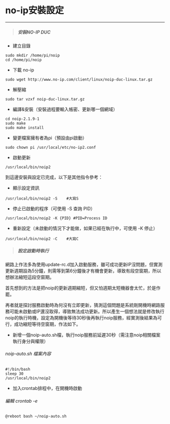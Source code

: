 # no-ip安裝設定

---

> ##### 安裝NO-IP DUC

* 建立目錄

```
sudo mkdir /home/pi/noip
cd /home/pi/noip
```

* 下載 no-ip

```
sudo wget http://www.no-ip.com/client/linux/noip-duc-linux.tar.gz
```

* 解壓縮

```
sudo tar vzxf noip-duc-linux.tar.gz
```

* 編譯&安裝（安裝過程要輸入帳密、更新哪一個網域）

```
cd noip-2.1.9-1
sudo make
sudo make install
```

* 變更檔案擁有者為pi（預設由pi啟動）

```
sudo chown pi /usr/local/etc/no-ip2.conf
```

* 啟動更新

```
/usr/local/bin/noip2
```

到這邊安裝與設定已完成，以下是其他指令參考：

* 顯示設定資訊

```
/usr/local/bin/noip2 -S    #大寫S
```

* 停止已啟動的程序（可使用 -S 查詢 PID）

```
/usr/local/bin/noip2 -K {PID} #PID=Process ID
```

* 重新設定（未啟動的情況下才能做，如果已經在執行中，可使用 -K 停止）

```
/usr/local/bin/noip2 -C    #大寫C
```

> ##### 設定啟動時執行

網路上作法多為使用update-rc.d加入啟動服務，雖可成功更新IP沒問題，但實測更新週期設為5分鐘，則需等到第6分鐘後才有機會更新，導致有段空窗期，所以想辦法縮短這段空窗期。

首先想到的方法是把noip的更新週期縮短，但又怕週期太短機器會太忙，於是作罷。

再者就是探討服務啟動時為何沒有立即更新，猜測這個問題是系統剛開機時網路服務可能未啟動或IP還沒取得，導致無法成功更新。所以產生一個想法就是修改執行noip的執行時機，設定為開機後等待30秒後再執行noip服務，經實測後結果為可行，成功縮短等待空窗期，作法如下。

* 新增一個noip-auto.sh檔，執行noip服務前延遲30秒（需注意noip相關檔案執行身分與權限）

###### noip-auto.sh 檔案內容

```
#!/bin/bash
sleep 30
/usr/local/bin/noip2
```

* 加入crontab排程中，在開機時啟動

###### 編輯 crontab -e

```
@reboot bash ~/noip-auto.sh
```



